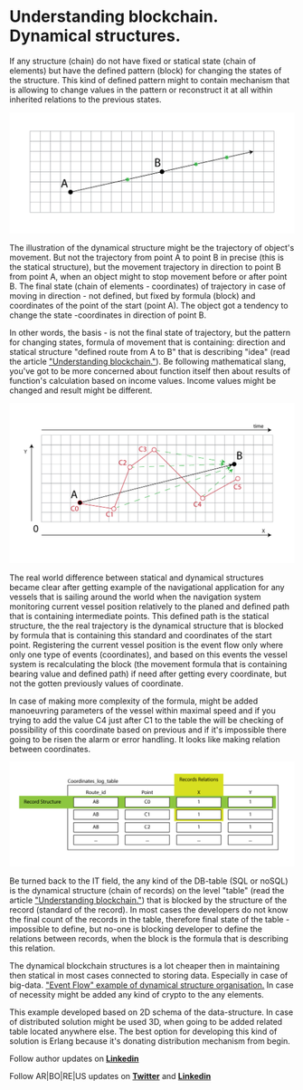# Understanding blockchain. Dynamical structures.

If any structure (chain) do not have fixed or statical state (chain of elements) but have the defined pattern (block) for changing the states of the structure. This kind of defined pattern might to contain mechanism that is allowing to change values in the pattern or reconstruct it at all within inherited relations to the previous states.

![](https://raw.githubusercontent.com/ArboreusSystems/arboreus_articles/master/blockchain/understanding_blockchain_dynamical_structures/illustrations/arb_illustartions_blockchain_019.png)

The illustration of the dynamical structure might be the trajectory of object's movement. But not the trajectory from point A to point B in precise (this is the statical structure), but the movement trajectory in direction to point B from point A, when an object might to stop movement before or after point B. The final state (chain of elements - coordinates) of trajectory in case of moving in direction - not defined, but fixed by formula (block) and coordinates of the point of the start (point A). The object got a tendency to change the state -coordinates in direction of point B.

In other words, the basis - is not the final state of trajectory, but the pattern for changing states, formula of movement that is containing: direction and statical structure "defined route from A to B" that is describing "idea" (read the article ["Understanding blockchain."](https://github.com/ArboreusSystems/arboreus_articles/blob/master/blockchain/understanding_blockchain/eng.understanding_blockchain.md)). Be following mathematical slang, you've got to be more concerned  about function itself then about results of function's calculation based on income values. Income values might be changed and result might be different.

![](https://raw.githubusercontent.com/ArboreusSystems/arboreus_articles/master/blockchain/understanding_blockchain_dynamical_structures/illustrations/arb_illustartions_blockchain_020.png)

The real world difference between statical and dynamical structures became clear after getting example of the navigational application for any vessels that is sailing around the world when the navigation system monitoring current vessel position relatively to the planed and defined path that is containing intermediate points. This defined path is the statical structure, the the real trajectory is the dynamical structure that is blocked by formula that is containing this standard and coordinates of the start point. Registering the current vessel position is the event flow only where only one type of events (coordinates), and based on this events the vessel system is recalculating the block (the movement formula that is containing bearing value and defined path) if need after getting every coordinate, but not the gotten previously values of coordinate.

In case of making more complexity of the formula, might be added manoeuvring parameters of the vessel within maximal speed and if you trying to add the value C4 just after C1 to the table the will be checking of possibility of this coordinate based on previous and if it's impossible there going to be risen the alarm or error handling. It looks like making relation between coordinates.

![](https://raw.githubusercontent.com/ArboreusSystems/arboreus_articles/master/blockchain/understanding_blockchain_dynamical_structures/illustrations/arb_illustartions_blockchain_021.png)

Be turned back to the IT field, the any kind of the DB-table (SQL or noSQL) is the dynamical structure (chain of records) on the level "table" (read the article ["Understanding blockchain."](https://github.com/ArboreusSystems/arboreus_articles/blob/master/blockchain/understanding_blockchain/eng.understanding_blockchain.md)) that is blocked by the structure of the record (standard of the record). In most cases the developers do not know the final count of the records in the table, therefore final state of the table - impossible to define, but no-one is blocking developer to define the relations between records, when the block is the formula that is describing this relation.

The dynamical blockchain structures is a lot cheaper then in maintaining then statical in most cases connected to storing data. Especially in case of big-data. ["Event Flow" example of dynamical structure organisation.](https://github.com/ArboreusSystems/arboreus_articles/blob/master/blockchain/bc_example_event_flow/rus.bce_events_flow.md) In case of necessity might be added any kind of crypto to the any elements.

This example developed based on 2D schema of the data-structure. In case of distributed solution might be used 3D, when going to be added related table located anywhere else. The best option for developing this kind of solution is Erlang because it's donating distribution mechanism from begin.

Follow author updates on [**Linkedin**](https://www.linkedin.com/in/alexandr-kirilov-3365b992/)

Follow AR|BO|RE|US updates on [**Twitter**](https://twitter.com/ArboreusSystems) and [**Linkedin**](www.linkedin.com/company/arboreus-systems/)